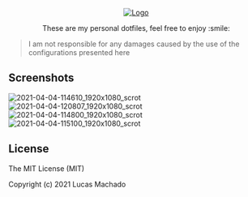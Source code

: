 <p align="center">
  <a href="https://github.com/machadolucasvp/dotfiles/">
    <img src="https://user-images.githubusercontent.com/44952113/113499793-2ee84280-94ef-11eb-9cf3-7345e5d9d046.png" alt="Logo">
  </a>

  <p align="center">
    These are my personal dotfiles, feel free to enjoy :smile:
  </p>
</p>

> I am not responsible for any damages caused by the use of the configurations presented here

## Screenshots
![2021-04-04-114610_1920x1080_scrot](https://user-images.githubusercontent.com/44952113/113512524-6977cc80-953b-11eb-9978-13ea708d2d34.png)
![2021-04-04-120807_1920x1080_scrot](https://user-images.githubusercontent.com/44952113/113513142-7ea22a80-953e-11eb-8920-807425201ad2.png)
![2021-04-04-114800_1920x1080_scrot](https://user-images.githubusercontent.com/44952113/113512580-afcd2b80-953b-11eb-8bd3-6113291a84be.png)
![2021-04-04-115100_1920x1080_scrot](https://user-images.githubusercontent.com/44952113/113512695-2f5afa80-953c-11eb-8b6b-56bb02b1c8d5.png)

## License
The MIT License (MIT)

Copyright (c) 2021 Lucas Machado
